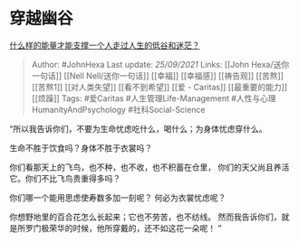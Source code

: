 # 穿越幽谷
[什么样的能量才能支撑一个人走过人生的低谷和迷茫？](https://www.zhihu.com/question/29064178/answer/2138370594)

> Author: #JohnHexa 
Last update: *25/09/2021* 
Links: [[John Hexa/送你一句话]] [[Nell Nell/送你一句话]] [[幸福]] [[幸福感]] [[祷告观]] [[苦熬]] [[苦熬1]] [[对人类失望]] [[看不到希望]] [[爱 - Caritas]] [[最重要的能力]] [[烦躁]]
Tags: #爱Caritas #人生管理Life-Management #人性与心理HumanityAndPsychology #社科Social-Science 


“所以我告诉你们，不要为生命忧虑吃什么，喝什么；为身体忧虑穿什么。

生命不胜于饮食吗？身体不胜于衣裳吗？

你们看那天上的飞鸟，也不种，也不收，也不积蓄在仓里， 你们的天父尚且养活它。你们不比飞鸟贵重得多吗？

你们哪一个能用思虑使寿数多加一刻呢？ 何必为衣裳忧虑呢？

你想野地里的百合花怎么长起来；它也不劳苦，也不纺线。 然而我告诉你们，就是所罗门极荣华的时候，他所穿戴的，还不如这花一朵呢！ ”
